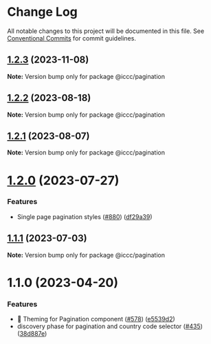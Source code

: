 # Change Log

All notable changes to this project will be documented in this file.
See [Conventional Commits](https://conventionalcommits.org) for commit guidelines.

## [1.2.3](https://git.autodesk.com/dpe/iccc/compare/@iccc/pagination@1.2.2...@iccc/pagination@1.2.3) (2023-11-08)

**Note:** Version bump only for package @iccc/pagination





## [1.2.2](https://git.autodesk.com//dpe/iccc/compare/@iccc/pagination@1.2.1...@iccc/pagination@1.2.2) (2023-08-18)

**Note:** Version bump only for package @iccc/pagination





## [1.2.1](https://git.autodesk.com//dpe/iccc/compare/@iccc/pagination@1.2.0...@iccc/pagination@1.2.1) (2023-08-07)

**Note:** Version bump only for package @iccc/pagination





# [1.2.0](https://git.autodesk.com//dpe/iccc/compare/@iccc/pagination@1.1.1...@iccc/pagination@1.2.0) (2023-07-27)


### Features

* Single page pagination styles ([#880](https://git.autodesk.com//dpe/iccc/issues/880)) ([df29a39](https://git.autodesk.com//dpe/iccc/commits/df29a39dffc30c2b7bda30d7fbaf03da65071553))





## [1.1.1](https://git.autodesk.com//dpe/iccc/compare/@iccc/pagination@1.1.0...@iccc/pagination@1.1.1) (2023-07-03)

**Note:** Version bump only for package @iccc/pagination





# 1.1.0 (2023-04-20)


### Features

* 🎸 Theming for Pagination component ([#578](https://git.autodesk.com//dpe/iccc/issues/578)) ([e5539d2](https://git.autodesk.com//dpe/iccc/commits/e5539d2db38926d0f085e382aa12fb9b9a3ee0ec))
* discovery phase for pagination and country code selector ([#435](https://git.autodesk.com//dpe/iccc/issues/435)) ([38d887e](https://git.autodesk.com//dpe/iccc/commits/38d887edbd64456fb897dc8f15b8c0f8d401979b))
